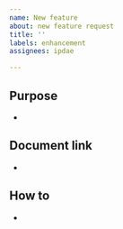 ```yaml
---
name: New feature
about: new feature request
title: ''
labels: enhancement
assignees: ipdae

---
```


## Purpose
-
## Document link
-
## How to
-
